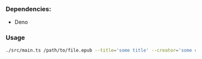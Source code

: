 ### Dependencies:

- Deno

### Usage

```sh
./src/main.ts /path/to/file.epub --title='some title' --creator='some creator'
```
